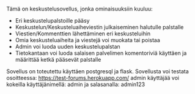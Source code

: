Tämä on keskustelusovellus, jonka ominaisuuksiin kuuluu:

- Eri keskustelupalstoille pääsy
- Keskustelun/Keskusteluaiheviestin julkaiseminen halutulle palstalle
- Viestien/Kommenttien lähettäminen eri keskusteluihin
- Omia keskusteluaiheita ja viestejä voi muokata tai poistaa
- Admin voi luoda uuden keskustelupalstan
- Tietokantaan voi luoda salaisen palvelimen komentoriviä käyttäen ja määrittää ketkä pääsevät palstalle

Sovellus on toteutettu käyttäen postgresql ja flask. Sovellusta voi testata osoitteessa: https://test-forums.herokuapp.com/ 
admin käyttäjää voi kokeilla käyttäjänimellä: admin ja salasanalla: admin123
